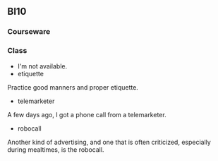 ## BI10
### Courseware

### Class
* I'm not available.
* etiquette

Practice good manners and proper etiquette.

* telemarketer

A few days ago, I got a phone call from a telemarketer. 


* robocall

Another kind of advertising, and one that is often criticized, especially during mealtimes, is the robocall.
